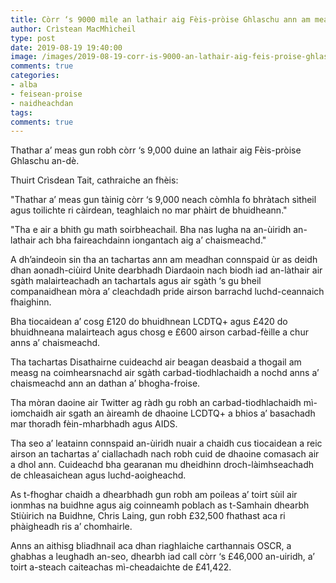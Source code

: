 ```yaml
---
title: Còrr ‘s 9000 mìle an lathair aig Fèis-pròise Ghlaschu ann am meadhan connspaid ùr
author: Crìstean MacMhìcheil
type: post
date: 2019-08-19 19:40:00
image: /images/2019-08-19-corr-is-9000-an-lathair-aig-feis-proise-ghlaschu-ann-am-meadhan-connspaid-ur.jpg
comments: true
categories:
- alba
- feisean-proise
- naidheachdan
tags:
comments: true
---
```


Thathar a’ meas gun robh còrr ‘s 9,000 duine an lathair aig Fèis-pròise Ghlaschu an-dè.

<!--more-->

Thuirt Crìsdean Tait, cathraiche an fhèis:

"Thathar a’ meas gun tàinig còrr ‘s 9,000 neach còmhla fo bhràtach sìtheil agus toilichte ri càirdean, teaghlaich no mar phàirt de bhuidheann."

"Tha e air a bhith gu math soirbheachail. Bha nas lugha na an-ùiridh an-lathair ach bha faireachdainn iongantach aig a’ chaismeachd."

A dh’aindeoin sin tha an tachartas ann am meadhan connspaid ùr as deidh dhan aonadh-ciùird Unite dearbhadh Diardaoin nach biodh iad an-làthair air sgàth malairteachadh an tachartaIs agus air sgàth ‘s gu bheil companaidhean mòra a’ cleachdadh pride airson barrachd luchd-ceannaich fhaighinn.

Bha tiocaidean a’ cosg £120 do bhuidhnean LCDTQ+ agus £420 do bhuidhneana malairteach agus chosg e £600 airson carbad-fèille a chur anns a’ chaismeachd.

Tha tachartas Disathairne cuideachd air beagan deasbaid a thogail am measg na coimhearsnachd air sgàth carbad-tiodhlachaidh a nochd anns a’ chaismeachd ann an dathan a’ bhogha-froise.

Tha mòran daoine air Twitter ag ràdh gu robh an carbad-tiodhlachaidh mì-iomchaidh air sgath an àireamh de dhaoine LCDTQ+ a bhios a’ basachadh mar thoradh fèin-mharbhadh agus AIDS.

Tha seo a’ leatainn connspaid an-ùiridh nuair a chaidh cus tiocaidean a reic airson an tachartas a’ ciallachadh nach robh cuid de dhaoine comasach air a dhol ann. Cuideachd bha gearanan mu dheidhinn droch-làimhseachadh de chleasaichean agus luchd-aoigheachd.

As t-fhoghar chaidh a dhearbhadh gun robh am poileas a’ toirt sùil air ionmhas na buidhne agus aig coinneamh poblach as t-Samhain dhearbh Stiùirich na Buidhne, Chris Laing, gun robh £32,500 fhathast aca ri phàigheadh ris a’ chomhairle.

Anns an aithisg bliadhnail aca dhan riaghlaiche carthannais OSCR, a ghabhas a leughadh an-seo, dhearbh iad call còrr ‘s £46,000 an-uiridh, a’ toirt a-steach caiteachas mì-cheadaichte de £41,422.